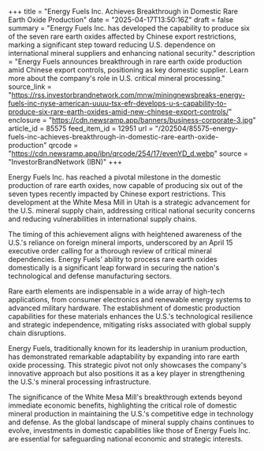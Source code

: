 +++
title = "Energy Fuels Inc. Achieves Breakthrough in Domestic Rare Earth Oxide Production"
date = "2025-04-17T13:50:16Z"
draft = false
summary = "Energy Fuels Inc. has developed the capability to produce six of the seven rare earth oxides affected by Chinese export restrictions, marking a significant step toward reducing U.S. dependence on international mineral suppliers and enhancing national security."
description = "Energy Fuels announces breakthrough in rare earth oxide production amid Chinese export controls, positioning as key domestic supplier. Learn more about the company's role in U.S. critical mineral processing."
source_link = "https://rss.investorbrandnetwork.com/mnw/miningnewsbreaks-energy-fuels-inc-nyse-american-uuuu-tsx-efr-develops-u-s-capability-to-produce-six-rare-earth-oxides-amid-new-chinese-export-controls/"
enclosure = "https://cdn.newsramp.app/banners/business-corporate-3.jpg"
article_id = 85575
feed_item_id = 12951
url = "/202504/85575-energy-fuels-inc-achieves-breakthrough-in-domestic-rare-earth-oxide-production"
qrcode = "https://cdn.newsramp.app/ibn/qrcode/254/17/evenYD_d.webp"
source = "InvestorBrandNetwork (IBN)"
+++

<p>Energy Fuels Inc. has reached a pivotal milestone in the domestic production of rare earth oxides, now capable of producing six out of the seven types recently impacted by Chinese export restrictions. This development at the White Mesa Mill in Utah is a strategic advancement for the U.S. mineral supply chain, addressing critical national security concerns and reducing vulnerabilities in international supply chains.</p><p>The timing of this achievement aligns with heightened awareness of the U.S.'s reliance on foreign mineral imports, underscored by an April 15 executive order calling for a thorough review of critical mineral dependencies. Energy Fuels' ability to process rare earth oxides domestically is a significant leap forward in securing the nation's technological and defense manufacturing sectors.</p><p>Rare earth elements are indispensable in a wide array of high-tech applications, from consumer electronics and renewable energy systems to advanced military hardware. The establishment of domestic production capabilities for these materials enhances the U.S.'s technological resilience and strategic independence, mitigating risks associated with global supply chain disruptions.</p><p>Energy Fuels, traditionally known for its leadership in uranium production, has demonstrated remarkable adaptability by expanding into rare earth oxide processing. This strategic pivot not only showcases the company's innovative approach but also positions it as a key player in strengthening the U.S.'s mineral processing infrastructure.</p><p>The significance of the White Mesa Mill's breakthrough extends beyond immediate economic benefits, highlighting the critical role of domestic mineral production in maintaining the U.S.'s competitive edge in technology and defense. As the global landscape of mineral supply chains continues to evolve, investments in domestic capabilities like those of Energy Fuels Inc. are essential for safeguarding national economic and strategic interests.</p>